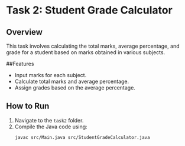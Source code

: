 # Task 2: Student Grade Calculator

## Overview
This task involves calculating the total marks, average percentage, and grade for a student based on marks obtained in various subjects.

##Features
- Input marks for each subject.
- Calculate total marks and average percentage.
- Assign grades based on the average percentage.

## How to Run
1. Navigate to the `task2` folder.
2. Compile the Java code using:
   ```bash
   javac src/Main.java src/StudentGradeCalculator.java
